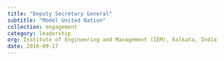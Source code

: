 ```yaml
---
title: "Deputy Secretary General"
subtitle: "Model United Nation"
collection: engagement
category: leadership
org: Institute of Engineering and Management (IEM), Kolkata, India
date: 2016-09-17
---
```



